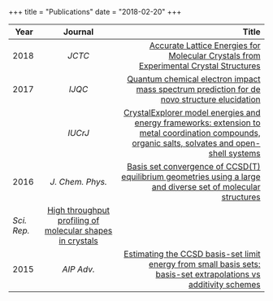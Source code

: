 +++
title = "Publications"
date = "2018-02-20"
+++

 Year | Journal | Title 
------|:-------:|------:
2018 | *JCTC* | [Accurate Lattice Energies for Molecular Crystals from Experimental Crystal Structures](http://dx.doi.org/10.1021/acs.jctc.7b01200)
2017 | *IJQC*  | [Quantum chemical electron impact mass spectrum prediction for de novo structure elucidation](http://dx.doi.org/10.1002/qua.25460)|
      | *IUCrJ* | [CrystalExplorer model energies and energy frameworks: extension to metal coordination compounds, organic salts, solvates and open-shell systems](https://dx.doi.org/10.1107/S205225251700848X)|
2016 | *J. Chem. Phys.* | [Basis set convergence of CCSD(T) equilibrium geometries using a large and diverse set of molecular structures](http://dx.doi.org/10.1063/1.4962168) | 
 | *Sci. Rep.*| [High throughput profiling of molecular shapes in crystals](http://dx.doi.org/10.1038/srep22204)|
2015 | *AIP Adv.* | [Estimating the CCSD basis-set limit energy from small basis sets: basis-set extrapolations vs additivity schemes](http://dx.doi.org/10.1063/1.4921697)
